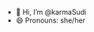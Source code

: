 - 👋 Hi, I’m @karmaSudi
- 😄 Pronouns: she/her

<!---
karmaSudi/karmaSudi is a ✨ special ✨ repository because its `README.md` (this file) appears on your GitHub profile.
You can click the Preview link to take a look at your changes.
--->

